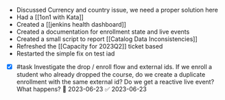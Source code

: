 * Discussed Currency and country issue, we need a proper solution here
* Had a [[1on1 with Kata]]
* Created a [[jenkins health dashboard]]
* Created a documentation for enrollment state and live events
* Created a small script to report [[Catalog Data Inconsistencies]]
* Refreshed the [[Capacity for 2023Q2]] ticket based 
* Restarted the simple fix on test iad
- [x] #task Investigate the drop / enroll flow and external ids. If we enroll a student who already dropped the course, do we create a duplicate enrollment with the same external id? Do we get a reactive live event? What happens? 📅 2023-06-23 ✅ 2023-06-23